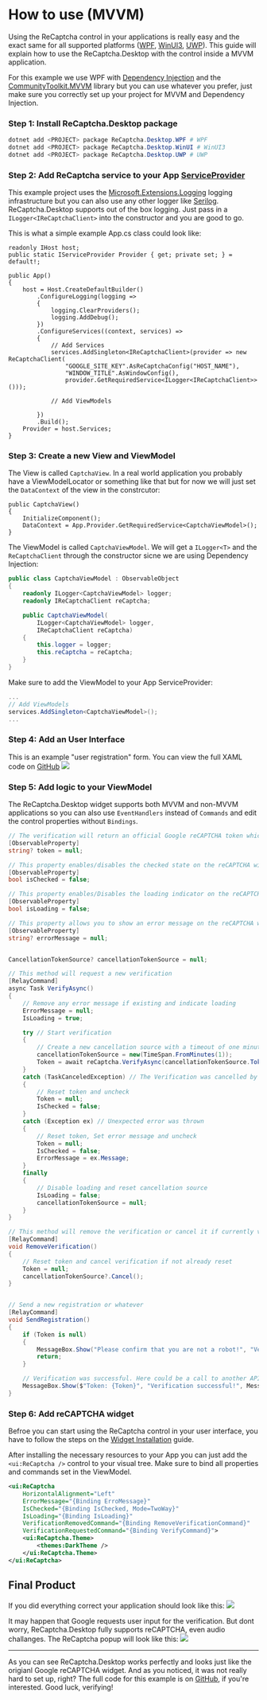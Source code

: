 # How to use (MVVM)
Using the ReCaptcha control in your applications is really easy and the exact same for all supported platforms ([WPF](https://learn.microsoft.com/en-us/dotnet/desktop/wpf), [WinUI3](https://learn.microsoft.com/en-us/windows/apps/winui/winui3/), [UWP](https://learn.microsoft.com/windows/uwp/)). This guide will explain how to use the ReCaptcha.Desktop with the control inside a MVVM application.

For this example we use WPF with [Dependency Injection](https://learn.microsoft.com/dotnet/core/extensions/dependency-injection) and the [CommunityToolkit.MVVM](https://learn.microsoft.com/dotnet/communitytoolkit/mvvm/) library but you can use whatever you prefer, just make sure you correctly set up your project for MVVM and Dependency Injection.


### Step 1: Install ReCaptcha.Desktop package
```powershell
dotnet add <PROJECT> package ReCaptcha.Desktop.WPF # WPF
dotnet add <PROJECT> package ReCaptcha.Desktop.WinUI # WinUI3
dotnet add <PROJECT> package ReCaptcha.Desktop.UWP # UWP
```

### Step 2: Add ReCaptcha service to your App [ServiceProvider](https://learn.microsoft.com/dotnet/api/microsoft.extensions.dependencyinjection.serviceprovider)

This example project uses the [Microsoft.Extensions.Logging](https://learn.microsoft.com/en-us/dotnet/core/extensions/logging) logging infrastructure but you can also use any other logger like [Serilog](https://serilog.net/). ReCaptcha.Desktop supports out of the box logging. Just pass in a `ILogger<IReCaptchaClient>` into the constructor and you are good to go.

This is what a simple example App.cs class could look like:
```cs{15-18}
readonly IHost host;
public static IServiceProvider Provider { get; private set; } = default!;

public App()
{
    host = Host.CreateDefaultBuilder()
        .ConfigureLogging(logging =>
        {
            logging.ClearProviders();
            logging.AddDebug();
        })
        .ConfigureServices((context, services) =>
        {
            // Add Services
            services.AddSingleton<IReCaptchaClient>(provider => new ReCaptchaClient(
                "GOOGLE_SITE_KEY".AsReCaptchaConfig("HOST_NAME"),
                "WINDOW_TITLE".AsWindowConfig(),
                provider.GetRequiredService<ILogger<IReCaptchaClient>>()));

            // Add ViewModels

        })
        .Build();
    Provider = host.Services;
}
```

### Step 3: Create a new View and ViewModel

The View is called `CaptchaView`. In a real world application you probably have a ViewModelLocator or something like that but for now we will just set the `DataContext` of the view in the constrcutor:
```cs{4}
public CaptchaView()
{
    InitializeComponent();
    DataContext = App.Provider.GetRequiredService<CaptchaViewModel>();
}
```

The ViewModel is called `CaptchaViewModel`. We will get a `ILogger<T>` and the `ReCaptchaClient` through the constructor sicne we are using Dependency Injection:
```cs
public class CaptchaViewModel : ObservableObject
{
    readonly ILogger<CaptchaViewModel> logger;
    readonly IReCaptchaClient reCaptcha;

    public CaptchaViewModel(
        ILogger<CaptchaViewModel> logger,
        IReCaptchaClient reCaptcha)
    {
        this.logger = logger;
        this.reCaptcha = reCaptcha;
    }
}
```
Make sure to add the ViewModel to your App ServiceProvider:
```cs
...
// Add ViewModels
services.AddSingleton<CaptchaViewModel>();
...
```

### Step 4: Add an User Interface
This is an example "user registration" form. You can view the full XAML code on [GitHub](https://github.com/IcySnex/ReCaptcha.Desktop/blob/main/Samples/SimpleExampleMVVM/Views/CaptchaView.xaml)
![](/guide/how-to-use/userinterface.gif)

### Step 5: Add logic to your ViewModel
The ReCaptcha.Desktop widget supports both MVVM and non-MVVM applications so you can also use `EventHandlers` instead of `Commands` and edit the control properties without `Bindings`.
```cs
// The verification will return an official Google reCAPTCHA token which could be used to verify other Google services
[ObservableProperty]
string? token = null;

// This property enables/disables the checked state on the reCAPTCHA widget
[ObservableProperty]
bool isChecked = false;

// This property enables/Disables the loading indicator on the reCAPTCHA widget
[ObservableProperty]
bool isLoading = false;

// This property allows you to show an error message on the reCAPTCHA widget. null if no error
[ObservableProperty]
string? errorMessage = null;


CancellationTokenSource? cancellationTokenSource = null;

// This method will request a new verification
[RelayCommand]
async Task VerifyAsync()
{
    // Remove any error message if existing and indicate loading
    ErrorMessage = null;
    IsLoading = true;

    try // Start verification
    {
        // Create a new cancellation source with a timeout of one minute
        cancellationTokenSource = new(TimeSpan.FromMinutes(1));
        Token = await reCaptcha.VerifyAsync(cancellationTokenSource.Token);
    }
    catch (TaskCanceledException) // The Verification was cancelled by the user or it timed out
    {
        // Reset token and uncheck
        Token = null;
        IsChecked = false;
    }
    catch (Exception ex) // Unexpected error was thrown
    {
        // Reset token, Set error message and uncheck
        Token = null;
        IsChecked = false;
        ErrorMessage = ex.Message;
    }
    finally
    {
        // Disable loading and reset cancellation source
        IsLoading = false;
        cancellationTokenSource = null;
    }
}

// This method will remove the verification or cancel it if currently verificating
[RelayCommand]
void RemoveVerification()
{
    // Reset token and cancel verification if not already reset
    Token = null;
    cancellationTokenSource?.Cancel();
}


// Send a new registration or whatever
[RelayCommand]
void SendRegistration()
{
    if (Token is null)
    {
        MessageBox.Show("Please confirm that you are not a robot!", "Verification failed!", MessageBoxButton.OK, MessageBoxImage.Error);
        return;
    }

    // Verification was successful. Here could be a call to another API which requires an official Google reCAPTCHA token
    MessageBox.Show($"Token: {Token}", "Verification successful!", MessageBoxButton.OK, MessageBoxImage.Information);
}
```

### Step 6: Add reCAPTCHA widget
Befroe you can start using the ReCaptcha control in your user interface, you have to follow the steps on the [Widget Installation](/ReCaptcha.Desktop/guide/widget.html#installation) guide.

After installing the necessary resources to your App you can just add the `<ui:ReCaptcha />` control to your visual tree. Make sure to bind all properties and commands set in the ViewModel.
```xml
<ui:ReCaptcha
    HorizontalAlignment="Left"
    ErrorMessage="{Binding ErroMessage}"
    IsChecked="{Binding IsChecked, Mode=TwoWay}"
    IsLoading="{Binding IsLoading}"
    VerificationRemovedCommand="{Binding RemoveVerificationCommand}"
    VerificationRequestedCommand="{Binding VerifyCommand}">
    <ui:ReCaptcha.Theme>
        <themes:DarkTheme />
    </ui:ReCaptcha.Theme>
</ui:ReCaptcha>
```

## Final Product
If you did everything correct your application should look like this:
![](/guide/how-to-use/finished.gif)

It may happen that Google requests user input for the verification. But dont worry, ReCaptcha.Desktop fully supports reCAPTCHA, even audio challanges. The ReCaptcha popup will look like this:
![](/guide/how-to-use/finished-user.gif)

---

As you can see ReCaptcha.Desktop works perfectly and looks just like the origianl Google reCAPTCHA widget. And as you noticed, it was not really hard to set up, right? The full code for this example is on [GitHub](https://github.com/IcySnex/ReCaptcha.Desktop/tree/main/Samples/SimpleExampleMVVM), if you're interested. Good luck, verifying!